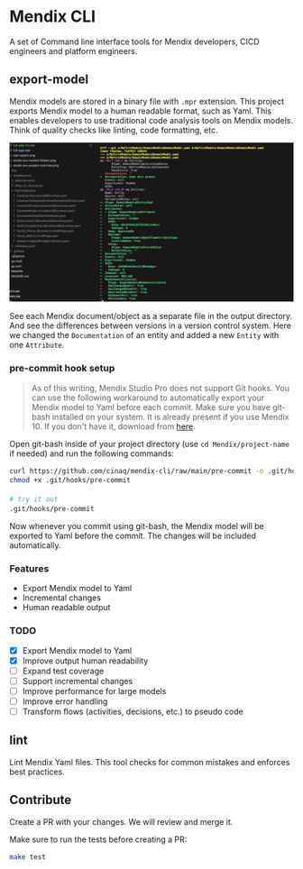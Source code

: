 # Mendix CLI

A set of Command line interface tools for Mendix developers, CICD engineers and platform engineers.

## export-model

Mendix models are stored in a binary file with `.mpr` extension. This project exports Mendix model to a human readable format, such as Yaml. This enables developers to use traditional code analysis tools on Mendix models. Think of quality checks like linting, code formatting, etc.

![Mendix Model Exporter](./resources/model-new-entity.png)

See each Mendix document/object as a separate file in the output directory. And see the differences between versions in a version control system. Here we changed the `Documentation` of an entity and added a new `Entity` with one `Attribute`.

### pre-commit hook setup

> As of this writing, Mendix Studio Pro does not support Git hooks. You can use the following workaround to automatically export your Mendix model to Yaml before each commit. Make sure you have git-bash installed on your system. It is already present if you use Mendix 10. If you don't have it, download from [here](https://git-scm.com/download/win).

Open git-bash inside of your project directory (use `cd Mendix/project-name` if needed) and run the following commands:

```bash
curl https://github.com/cinaq/mendix-cli/raw/main/pre-commit -o .git/hooks/pre-commit
chmod +x .git/hooks/pre-commit

# try it out
.git/hooks/pre-commit
```

Now whenever you commit using git-bash, the Mendix model will be exported to Yaml before the commit. The changes will be included automatically.

### Features

- Export Mendix model to Yaml
- Incremental changes
- Human readable output

### TODO

- [x] Export Mendix model to Yaml
- [x] Improve output human readability
- [ ] Expand test coverage
- [ ] Support incremental changes
- [ ] Improve performance for large models
- [ ] Improve error handling
- [ ] Transform flows (activities, decisions, etc.) to pseudo code

## lint

Lint Mendix Yaml files. This tool checks for common mistakes and enforces best practices.

## Contribute

Create a PR with your changes. We will review and merge it.

Make sure to run the tests before creating a PR:

```bash
make test
```

